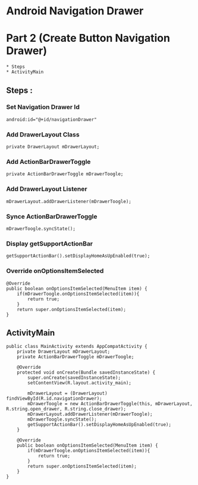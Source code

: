 # Android Navigation Drawer 
# Part 2 (Create Button Navigation Drawer)
	* Steps
	* ActivityMain
		
## Steps :
### Set Navigation Drawer Id
	android:id="@+id/navigationDrawer"
### Add DrawerLayout Class
    private DrawerLayout mDrawerLayout;
### Add ActionBarDrawerToggle
	private ActionBarDrawerToggle mDrawerToogle;
### Add DrawerLayout Listener
	mDrawerLayout.addDrawerListener(mDrawerToogle);
### Synce ActionBarDrawerToggle
	mDrawerToogle.syncState();
### Display getSupportActionBar
    getSupportActionBar().setDisplayHomeAsUpEnabled(true);
### Override onOptionsItemSelected
	@Override
    public boolean onOptionsItemSelected(MenuItem item) {
        if(mDrawerToogle.onOptionsItemSelected(item)){
            return true;
        }
        return super.onOptionsItemSelected(item);
    }
	
## ActivityMain
	public class MainActivity extends AppCompatActivity {
		private DrawerLayout mDrawerLayout;
		private ActionBarDrawerToggle mDrawerToogle;

		@Override
		protected void onCreate(Bundle savedInstanceState) {
			super.onCreate(savedInstanceState);
			setContentView(R.layout.activity_main);

			mDrawerLayout = (DrawerLayout) findViewById(R.id.navigationDrawer);
			mDrawerToogle = new ActionBarDrawerToggle(this, mDrawerLayout, R.string.open_drawer, R.string.close_drawer);
			mDrawerLayout.addDrawerListener(mDrawerToogle);
			mDrawerToogle.syncState();
			getSupportActionBar().setDisplayHomeAsUpEnabled(true);
		}

		@Override
		public boolean onOptionsItemSelected(MenuItem item) {
			if(mDrawerToogle.onOptionsItemSelected(item)){
				return true;
			}
			return super.onOptionsItemSelected(item);
		}
	}
